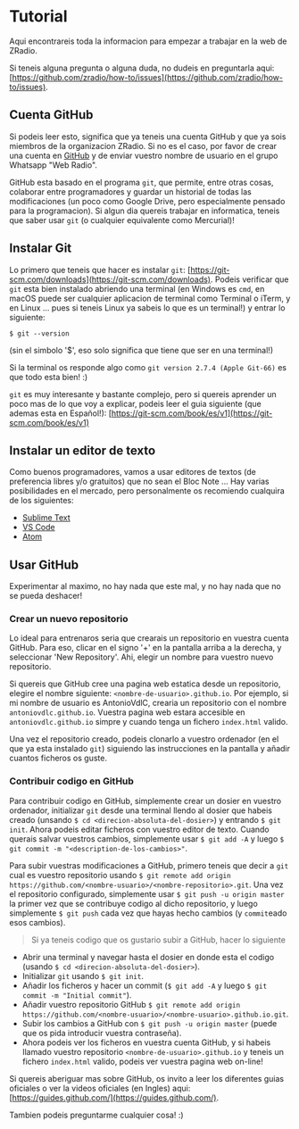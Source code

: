 # Tutorial

Aqui encontrareis toda la informacion para empezar a trabajar en la web de ZRadio. 

Si teneis alguna pregunta o alguna duda, no dudeis en preguntarla aqui: [https://github.com/zradio/how-to/issues](https://github.com/zradio/how-to/issues).

## Cuenta GitHub

Si podeis leer esto, significa que ya teneis una cuenta GitHub y que ya sois miembros de la organizacion ZRadio. Si no es el caso, por favor de crear una cuenta en [GitHub](https://github.com) y de enviar vuestro nombre de usuario en el grupo Whatsapp "Web Radio".

GitHub esta basado en el programa `git`, que permite, entre otras cosas, colaborar entre programadores y guardar un historial de todas las modificaciones (un poco como Google Drive, pero especialmente pensado para la programacion). Si algun dia quereis trabajar en informatica, teneis que saber usar `git` (o cualquier equivalente como Mercurial)!

## Instalar Git

Lo primero que teneis que hacer es instalar `git`: [https://git-scm.com/downloads](https://git-scm.com/downloads). 
Podeis verificar que `git` esta bien instalado abriendo una terminal (en Windows es `cmd`, en macOS puede ser cualquier aplicacion de terminal como Terminal o iTerm, y en Linux ... pues si teneis Linux ya sabeis lo que es un terminal!) y entrar lo siguiente:
```
$ git --version
```
(sin el simbolo '$', eso solo significa que tiene que ser en una terminal!)

Si la terminal os responde algo como `git version 2.7.4 (Apple Git-66)` es que todo esta bien! :)

`git` es muy interesante y bastante complejo, pero si quereis aprender un poco mas de lo que voy a explicar, podeis leer el guia siguiente (que ademas esta en Español!): [https://git-scm.com/book/es/v1](https://git-scm.com/book/es/v1)

## Instalar un editor de texto

Como buenos programadores, vamos a usar editores de textos (de preferencia libres y/o gratuitos) que no sean el Bloc Note ...
Hay varias posibilidades en el mercado, pero personalmente os recomiendo cualquira de los siguientes:
- [Sublime Text](https://www.sublimetext.com/)
- [VS Code](https://code.visualstudio.com/)
- [Atom](https://atom.io/)

## Usar GitHub

Experimentar al maximo, no hay nada que este mal, y no hay nada que no se pueda deshacer!

### Crear un nuevo repositorio

Lo ideal para entrenaros seria que crearais un repositorio en vuestra cuenta GitHub. Para eso, clicar en el signo '+' en la pantalla arriba a la derecha, y seleccionar 'New Repository'. Ahi, elegir un nombre para vuestro nuevo repositorio.

Si quereis que GitHub cree una pagina web estatica desde un repositorio, elegire el nombre siguiente: `<nombre-de-usuario>.github.io`. Por ejemplo, si mi nombre de usuario es AntonioVdlC, crearia un repositorio con el nombre `antoniovdlc.github.io`. Vuestra pagina web estara accesible en `antoniovdlc.github.io` simpre y cuando tenga un fichero `index.html` valido.

Una vez el repositorio creado, podeis clonarlo a vuestro ordenador (en el que ya esta instalado `git`) siguiendo las instrucciones en la pantalla y añadir cuantos ficheros os guste.

### Contribuir codigo en GitHub

Para contribuir codigo en GitHub, simplemente crear un dosier en vuestro ordenador, initializar `git` desde una terminal llendo al dosier que habeis creado (unsando `$ cd <direcion-absoluta-del-dosier>`) y entrando `$ git init`. Ahora podeis editar ficheros con vuestro editor de texto. Cuando querais salvar vuestros cambios, simplemente usar `$ git add -A` y luego `$ git commit -m "<description-de-los-cambios>"`.

Para subir vuestras modificaciones a GitHub, primero teneis que decir a `git` cual es vuestro repositorio usando `$ git remote add origin https://github.com/<nombre-usuario>/<nombre-repositorio>.git`. Una vez el repositorio configurado, simplemente usar `$ git push -u origin master` la primer vez que se contribuye codigo al dicho repositorio, y luego simplemente `$ git push` cada vez que hayas hecho cambios (y `commit`eado esos cambios).

> Si ya teneis codigo que os gustario subir a GitHub, hacer lo siguiente
- Abrir una terminal y navegar hasta el dosier en donde esta el codigo (usando `$ cd <direcion-absoluta-del-dosier>`).
- Initializar `git` usando `$ git init`.
- Añadir los ficheros y hacer un commit (`$ git add -A` y luego `$ git commit -m "Initial commit"`).
- Añadir vuestro repositorio GitHub `$ git remote add origin https://github.com/<nombre-usuario>/<nombre-usuario>.github.io.git`.
- Subir los cambios a GitHub con `$ git push -u origin master` (puede que os pida introducir vuestra contraseña).
- Ahora podeis ver los ficheros en vuestra cuenta GitHub, y si habeis llamado vuestro repositorio `<nombre-de-usuario>.github.io` y teneis un fichero `index.html` valido, podeis ver vuestra pagina web on-line! 

Si quereis aberiguar mas sobre GitHub, os invito a leer los diferentes guias oficiales o ver la videos oficiales (en Ingles) aqui: [https://guides.github.com/](https://guides.github.com/). 

Tambien podeis preguntarme cualquier cosa! :)
